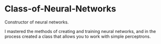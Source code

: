 # Class-of-Neural-Networks
Constructor of neural networks.

I mastered the methods of creating and training neural networks, and in the process created a class that allows you to work with simple perceptrons.
